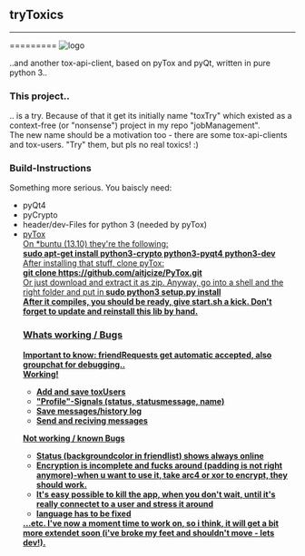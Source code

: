 <h2>tryToxics</h2><hr />
=========
<img href="ui/logo.jpg" alt="logo" />

..and another tox-api-client, based on pyTox and pyQt, written in pure python 3..

<h3>This project..</h3>
.. is a try. Because of that it get its initially name "toxTry" which existed as a context-free (or "nonsense") project in my repo "jobManagement".<br />
The new name should be a motivation too - there are some tox-api-clients and tox-users. "Try" them, but pls no real toxics! :)

<h3>Build-Instructions</h3>
Something more serious. You baiscly need:
<ul><li>pyQt4</li><li>pyCrypto</li><li>header/dev-Files for python 3 (needed by pyTox)</li><li><a href="https://github.com/aitjcize/PyTox">pyTox</li>
On *buntu (13.10) they're the following:
<br /> <b>sudo apt-get install python3-crypto python3-pyqt4 python3-dev</b>
<br />After installing that stuff, clone pyTox: <br />
<b>git clone https://github.com/aitjcize/PyTox.git</b> <br />
Or just download and extract it as zip. Anyway, go into a shell and the right folder and put in<b />
<b>sudo python3 setup.py install</b> <br />
After it compiles, you should be ready, give start.sh a kick. Don't forget to update and reinstall this lib by hand.

<h3>Whats working / Bugs</h3>
Important to know: friendRequests get automatic accepted, also groupchat for debugging..<br />
<b>Working!<b>
<ul>
  <li>Add and save toxUsers</li>
  <li>"Profile"-Signals (status, statusmessage, name)</li>
  <li>Save messages/history log</li>
  <li>Send and reciving messages</li>
</ul>

<b>Not working / known Bugs</b>
<ul>
  <li>Status (backgroundcolor in friendlist) shows always online</li>
  <li>Encryption is incomplete and fucks around (padding is not right anymore)-when u want to use it, take arc4 or xor to encrypt, they should work.</li>
  <li>It's easy possible to kill the app, when you don't wait, until it's really connectet to a user and stress it around</li>
  <li>language has to be fixed</li>
</ul>
...etc. I've now a moment time to work on, so i think, it will get a bit more extendet soon (i've broke my feet and shouldn't move - lets dev!).